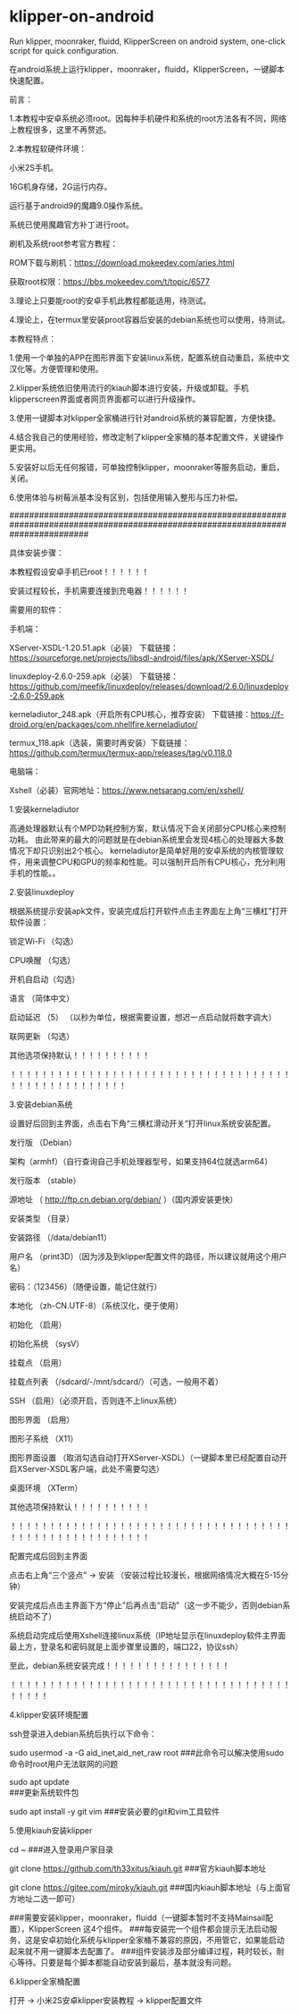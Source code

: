 # klipper-on-android
Run klipper, moonraker, fluidd, KlipperScreen on android system, one-click script for quick configuration.

在android系统上运行klipper，moonraker，fluidd，KlipperScreen，一键脚本快速配置。



前言：

1.本教程中安卓系统必须root。因每种手机硬件和系统的root方法各有不同，网络上教程很多，这里不再赘述。

2.本教程软硬件环境：

  小米2S手机。
  
  16G机身存储，2G运行内存。
		
  运行基于android9的魔趣9.0操作系统。
		
  系统已使用魔趣官方补丁进行root。
		
  刷机及系统root参考官方教程：
		
  ROM下载与刷机：https://download.mokeedev.com/aries.html
		
  获取root权限：https://bbs.mokeedev.com/t/topic/6577
		
3.理论上只要能root的安卓手机此教程都能适用，待测试。	
	  
4.理论上，在termux里安装proot容器后安装的debian系统也可以使用，待测试。
	  
	  
本教程特点：

1.使用一个单独的APP在图形界面下安装linux系统，配置系统自动重启，系统中文汉化等。方便管理和使用。

2.klipper系统依旧使用流行的kiauh脚本进行安装，升级或卸载。手机klipperscreen界面或者网页界面都可以进行升级操作。

3.使用一键脚本对klipper全家桶进行针对android系统的兼容配置，方便快捷。
			
4.结合我自己的使用经验，修改定制了klipper全家桶的基本配置文件，关键操作更实用。
           								
5.安装好以后无任何报错，可单独控制klipper，moonraker等服务启动，重启，关闭。
			
6.使用体验与树莓派基本没有区别，包括使用输入整形与压力补偿。
			
################################################################################################################################			  

具体安装步骤：

本教程假设安卓手机已root！！！！！！

安装过程较长，手机需要连接到充电器！！！！！！

需要用的软件：

手机端：

XServer-XSDL-1.20.51.apk（必装） 下载链接：https://sourceforge.net/projects/libsdl-android/files/apk/XServer-XSDL/
    
linuxdeploy-2.6.0-259.apk（必装） 下载链接：https://github.com/meefik/linuxdeploy/releases/download/2.6.0/linuxdeploy-2.6.0-259.apk

kerneladiutor_248.apk（开启所有CPU核心，推荐安装） 下载链接：https://f-droid.org/en/packages/com.nhellfire.kerneladiutor/

termux_118.apk（选装，需要时再安装）下载链接：https://github.com/termux/termux-app/releases/tag/v0.118.0
		
电脑端：

Xshell（必装）官网地址：https://www.netsarang.com/en/xshell/

1.安装kerneladiutor

高通处理器默认有个MPD功耗控制方案，默认情况下会关闭部分CPU核心来控制功耗。
由此带来的最大的问题就是在debian系统里会发现4核心的处理器大多数情况下却只识别出2个核心。
kerneladiutor是简单好用的安卓系统的内核管理软件，用来调整CPU和GPU的频率和性能。可以强制开启所有CPU核心，充分利用手机的性能。。

2.安装linuxdeploy

根据系统提示安装apk文件，安装完成后打开软件点击主界面左上角“三横杠”打开软件设置：

锁定Wi-Fi （勾选）

CPU唤醒   （勾选）

开机自启动（勾选）

语言      （简体中文）

启动延迟  （5）  （以秒为单位，根据需要设置，想迟一点启动就将数字调大）

联网更新  （勾选）

其他选项保持默认！！！！！！！！！！

！！！！！！！！！！！！！！！！！！！！！！！！！！！！！！！！！！！！！！！！！！！！！！！！！！！


3.安装debian系统

设置好后回到主界面，点击右下角“三横杠滑动开关”打开linux系统安装配置。

发行版 （Debian）

架构（armhf）（自行查询自己手机处理器型号，如果支持64位就选arm64）

发行版本 （stable）

源地址 （ http://ftp.cn.debian.org/debian/ ）（国内源安装更快）

安装类型 （目录）

安装路径 （/data/debian11）

用户名 （print3D）（因为涉及到klipper配置文件的路径，所以建议就用这个用户名）

密码：（123456）（随便设置，能记住就行）

本地化 （zh-CN.UTF-8）（系统汉化，便于使用）

初始化 （启用）

初始化系统 （sysV）

挂载点 （启用）

挂载点列表 （/sdcard/-/mnt/sdcard/）（可选，一般用不着）

SSH （启用）（必须开启，否则连不上linux系统）

图形界面 （启用）

图形子系统 （X11）

图形界面设置 （取消勾选自动打开XServer-XSDL）（一键脚本里已经配置自动开启XServer-XSDL客户端，此处不需要勾选）

桌面环境 （XTerm）

其他选项保持默认！！！！！！！！！！

！！！！！！！！！！！！！！！！！！！！！！！！！！！！！！！！！！！！！！！！！！！！！！！！！！！！！！

配置完成后回到主界面

点击右上角“三个竖点” → 安装 （安装过程比较漫长，根据网络情况大概在5-15分钟）

安装完成后点击主界面下方“停止”后再点击“启动”（这一步不能少，否则debian系统启动不了）

系统启动完成后使用Xshell连接linux系统（IP地址显示在linuxdeploy软件主界面最上方，登录名和密码就是上面步骤里设置的，端口22，协议ssh）

至此，debian系统安装完成！！！！！！！！！！！！！！！！

！！！！！！！！！！！！！！！！！！！！！！！！！！！！！！！！！！！！！！！！！


4.klipper安装环境配置

ssh登录进入debian系统后执行以下命令：

sudo usermod -a -G aid_inet,aid_net_raw root
###此命令可以解决使用sudo命令时root用户无法联网的问题

sudo apt update  
###更新系统软件包

sudo apt install -y git vim
###安装必要的git和vim工具软件

5.使用kiauh安装klipper

cd ~
###进入登录用户家目录

git clone https://github.com/th33xitus/kiauh.git
###官方kiauh脚本地址

git clone https://gitee.com/miroky/kiauh.git
###国内kiauh脚本地址（与上面官方地址二选一即可）

###需要安装klipper，moonraker，fluidd（一键脚本暂时不支持Mainsail配置），KlipperScreen 这4个组件。
###每安装完一个组件都会提示无法启动服务，这是安卓初始化系统与klipper全家桶不兼容的原因，不用管它，如果能启动起来就不用一键脚本去配置了。
###组件安装涉及部分编译过程，耗时较长，耐心等待。只要是每个脚本都能自动安装到最后，基本就没有问题。

6.klipper全家桶配置

打开 → 小米2S安卓klipper安装教程 → klipper配置文件

